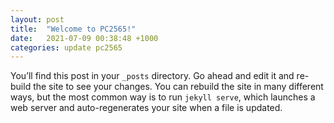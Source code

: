 ```yaml
---
layout: post
title:  "Welcome to PC2565!"
date:   2021-07-09 00:38:48 +1000
categories: update pc2565
---
```

You’ll find this post in your `_posts` directory. Go ahead and edit it and re-build the site to see your changes. You can rebuild the site in many different ways, but the most common way is to run `jekyll serve`, which launches a web server and auto-regenerates your site when a file is updated.



